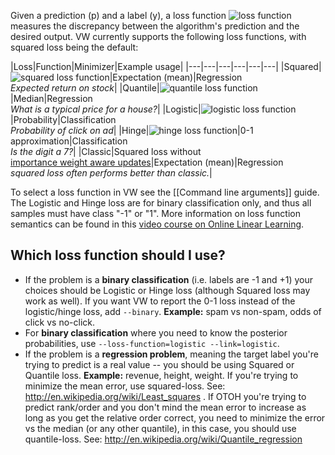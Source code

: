 Given a prediction \(p\) and a label \(y\), a loss function ![loss function](http://i.imgur.com/0Vt5OC3.png "\ell(p,y)") measures the discrepancy between the algorithm's prediction and the desired output. VW currently supports the following loss functions, with squared loss being the default:

|Loss|Function|Minimizer|Example usage|
|---|---|---|---|---|---|
|Squared|![squared loss function](http://i.imgur.com/LXWLynq.png "\ell(p,y)=\frac{1}{2}(p-y)^2")|Expectation (mean)|Regression<br>_Expected return on stock_|
|Quantile|![quantile loss function](http://www.sciweavers.org/download/Tex2Img_1434403011.png "\ell(p,y)=\tau(y-p)\mathbb{I}(y \ge p) +(1-\tau)(p-y)\mathbb{I}(y \leq p)")|Median|Regression<br>_What is a typical price for a house?_|
|Logistic|![logistic loss function](http://i.imgur.com/E7WAZzw.png "\ell(p,y)=\log(1+\exp(-yp))")|Probability|Classification<br>_Probability of click on ad_|
|Hinge|![hinge loss function](http://i.imgur.com/Q7SU0Bu.png "\ell(p,y)=\max(0,1-yp)")|0-1 approximation|Classification<br>_Is the digit a 7?_|
|Classic|Squared loss without<br> [importance weight aware updates](http://arxiv.org/abs/1011.1576)|Expectation (mean)|Regression<br>_squared loss often performs better than classic._|

To select a loss function in VW see the [[Command line arguments]] guide.  The Logistic and Hinge loss are for binary classification only, and thus all samples must have class "-1" or "1". More information on loss function semantics can be found in this [video course on Online Linear Learning](http://techtalks.tv/talks/online-linear-learning-part-1/57924/).

## Which loss function should I use?

* If the problem is a **binary classification** (i.e. labels are -1 and +1) your choices should be Logistic or Hinge loss (although Squared loss may work as well). If you want VW to report the 0-1 loss instead of the logistic/hinge loss, add `--binary`.
**Example:** spam vs non-spam, odds of click vs no-click.
* For **binary classification** where you need to know the posterior probabilities, use `--loss-function=logistic --link=logistic`.
* If the problem is a **regression problem**, meaning the target label you're trying to predict is a real value -- you should be using Squared or Quantile loss.
**Example:** revenue, height, weight.
If you're trying to minimize the mean error, use squared-loss. See: http://en.wikipedia.org/wiki/Least_squares .
If OTOH you're trying to predict rank/order and you don't mind the mean error to increase as long as you get the relative order correct, you need to minimize the error vs the median (or any other quantile), in this case, you should use quantile-loss.
See: http://en.wikipedia.org/wiki/Quantile_regression